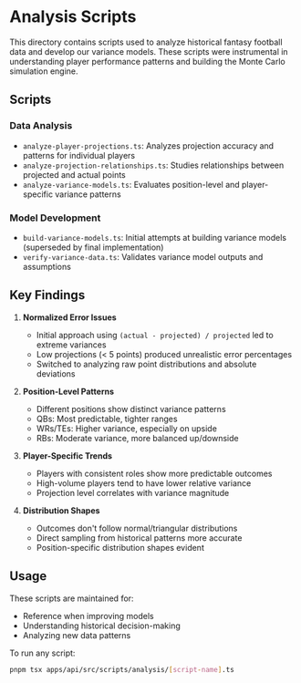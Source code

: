 # Analysis Scripts

This directory contains scripts used to analyze historical fantasy football data
and develop our variance models. These scripts were instrumental in
understanding player performance patterns and building the Monte Carlo
simulation engine.

## Scripts

### Data Analysis

- `analyze-player-projections.ts`: Analyzes projection accuracy and patterns for
  individual players
- `analyze-projection-relationships.ts`: Studies relationships between projected
  and actual points
- `analyze-variance-models.ts`: Evaluates position-level and player-specific
  variance patterns

### Model Development

- `build-variance-models.ts`: Initial attempts at building variance models
  (superseded by final implementation)
- `verify-variance-data.ts`: Validates variance model outputs and assumptions

## Key Findings

1. **Normalized Error Issues**
   - Initial approach using `(actual - projected) / projected` led to extreme
     variances
   - Low projections (< 5 points) produced unrealistic error percentages
   - Switched to analyzing raw point distributions and absolute deviations

2. **Position-Level Patterns**
   - Different positions show distinct variance patterns
   - QBs: Most predictable, tighter ranges
   - WRs/TEs: Higher variance, especially on upside
   - RBs: Moderate variance, more balanced up/downside

3. **Player-Specific Trends**
   - Players with consistent roles show more predictable outcomes
   - High-volume players tend to have lower relative variance
   - Projection level correlates with variance magnitude

4. **Distribution Shapes**
   - Outcomes don't follow normal/triangular distributions
   - Direct sampling from historical patterns more accurate
   - Position-specific distribution shapes evident

## Usage

These scripts are maintained for:

- Reference when improving models
- Understanding historical decision-making
- Analyzing new data patterns

To run any script:

```bash
pnpm tsx apps/api/src/scripts/analysis/[script-name].ts
```
